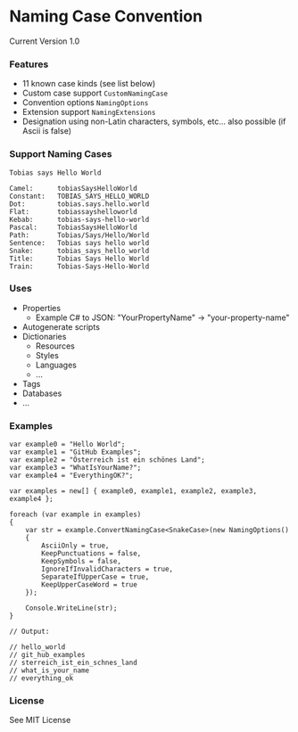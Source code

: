 # Naming Case Convention 
Current Version 1.0

### Features
- 11 known case kinds (see list below) 
- Custom case support `CustomNamingCase`
- Convention options `NamingOptions`
- Extension support `NamingExtensions`
- Designation using non-Latin characters, symbols, etc... also possible (if Ascii is false)

### Support Naming Cases

```
Tobias says Hello World

Camel:		tobiasSaysHelloWorld
Constant:	TOBIAS_SAYS_HELLO_WORLD
Dot:		tobias.says.hello.world
Flat:		tobiassayshelloworld
Kebab:		tobias-says-hello-world
Pascal:		TobiasSaysHelloWorld
Path:		Tobias/Says/Hello/World
Sentence:	Tobias says hello world
Snake:		tobias_says_hello_world
Title:		Tobias Says Hello World
Train:		Tobias-Says-Hello-World
```

### Uses

- Properties
    - Example C# to JSON: "YourPropertyName" -> "your-property-name"
- Autogenerate scripts
- Dictionaries
  - Resources
  - Styles
  - Languages
  - ...
- Tags
- Databases
- ...

### Examples
```
var example0 = "Hello World";
var example1 = "GitHub Examples";
var example2 = "Österreich ist ein schönes Land";
var example3 = "WhatIsYourName?";
var example4 = "EverythingOK?";

var examples = new[] { example0, example1, example2, example3, example4 };

foreach (var example in examples)
{
    var str = example.ConvertNamingCase<SnakeCase>(new NamingOptions()
    {
        AsciiOnly = true,
        KeepPunctuations = false,
        KeepSymbols = false,
        IgnoreIfInvalidCharacters = true,
        SeparateIfUpperCase = true,
        KeepUpperCaseWord = true
    });

    Console.WriteLine(str);
}

// Output:

// hello_world
// git_hub_examples
// sterreich_ist_ein_schnes_land
// what_is_your_name
// everything_ok
```

### License
See MIT License
